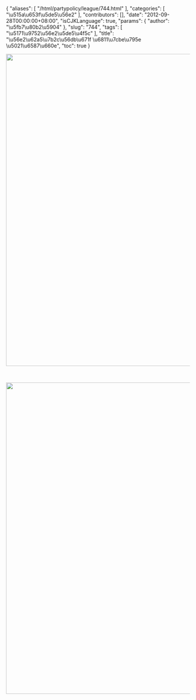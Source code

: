 {
    "aliases": [
        "/html/partypolicy/league/744.html"
    ],
    "categories": [
        "\u515a\u653f\u5de5\u56e2"
    ],
    "contributors": [],
    "date": "2012-09-28T00:00:00+08:00",
    "isCJKLanguage": true,
    "params": {
        "author": "\u5fb7\u80b2\u5904"
    },
    "slug": "744",
    "tags": [
        "\u5171\u9752\u56e2\u5de5\u4f5c"
    ],
    "title": "\u56e2\u62a5\u7b2c\u56db\u671f \u6811\u7cbe\u795e \u5021\u6587\u660e",
    "toc": true
}


<img
    src="https://cdn.tfls.online/mirror/full/aaf625c208a0eb182174396c4803b192cb49c105.jpg"
    style="display:block;margin-left:auto;margin-right:auto;"
    decoding="async"
    fetchpriority="auto"
    loading="lazy"
    height="854"
    width="600"
/>




  





<img
    src="https://cdn.tfls.online/mirror/full/50ecaac9be74a7d2ced9098e65ce1a19316225ca.jpg"
    style="display:block;margin-left:auto;margin-right:auto;"
    decoding="async"
    fetchpriority="auto"
    loading="lazy"
    height="852"
    width="600"
/>


